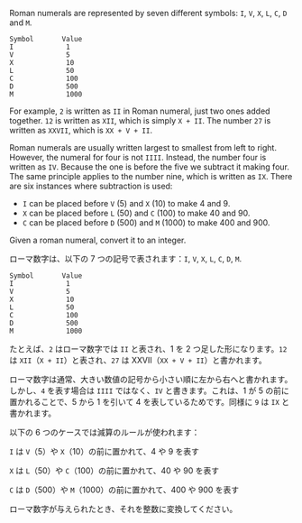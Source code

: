Roman numerals are represented by seven different symbols: `I`, `V`, `X`, `L`, `C`, `D` and `M`.

```
Symbol       Value
I             1
V             5
X             10
L             50
C             100
D             500
M             1000
```

For example, `2` is written as `II` in Roman numeral, just two ones added together. `12` is written as `XII`, which is simply `X + II`. The number `27` is written as `XXVII`, which is `XX + V + II`.

Roman numerals are usually written largest to smallest from left to right. However, the numeral for four is not `IIII`. Instead, the number four is written as `IV`. Because the one is before the five we subtract it making four. The same principle applies to the number nine, which is written as `IX`. There are six instances where subtraction is used:

- `I` can be placed before `V` (5) and `X` (10) to make 4 and 9.
- `X` can be placed before `L` (50) and `C` (100) to make 40 and 90.
- `C` can be placed before `D` (500) and `M` (1000) to make 400 and 900.

Given a roman numeral, convert it to an integer.

ローマ数字は、以下の 7 つの記号で表されます：`I`, `V`, `X`, `L`, `C`, `D`, `M`.

```
Symbol       Value
I             1
V             5
X             10
L             50
C             100
D             500
M             1000
```

たとえば、`2` はローマ数字では `II` と表され、1 を 2 つ足した形になります。`12` は `XII`（`X + II`）と表され、`27` は XXVII（`XX + V + II`）と書かれます。

ローマ数字は通常、大きい数値の記号から小さい順に左から右へと書かれます。しかし、`4` を表す場合は `IIII` ではなく、`IV` と書きます。これは、1 が 5 の前に置かれることで、5 から 1 を引いて 4 を表しているためです。同様に `9` は `IX` と書かれます。

以下の 6 つのケースでは減算のルールが使われます：

`I` は `V`（5）や `X`（10）の前に置かれて、4 や 9 を表す

`X` は `L`（50）や `C`（100）の前に置かれて、40 や 90 を表す

`C` は `D`（500）や `M`（1000）の前に置かれて、400 や 900 を表す

ローマ数字が与えられたとき、それを整数に変換してください。
